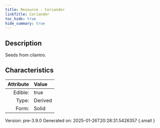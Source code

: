 ```yaml
---
title: Resource - Coriander
linkTitle: Coriander
toc_hide: true
hide_summary: true
---
```


## Description
&#10;&#9;&#9;Seeds from cilantro.

## Characteristics

| Attribute      | Value |
|--------:|:------|
|Edible:|true|
|Type:|Derived|
|Form:|Solid|
 



    

Version: pre-3.9.0 Generated on: 2025-01-26T20:28:31.5426357
{.small }

